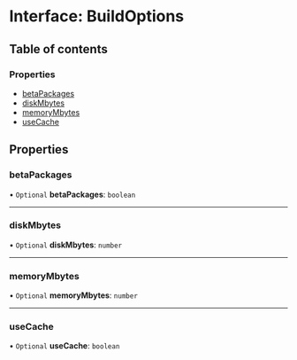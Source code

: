 # Interface: BuildOptions

## Table of contents

### Properties

- [betaPackages](BuildOptions.md#betapackages)
- [diskMbytes](BuildOptions.md#diskmbytes)
- [memoryMbytes](BuildOptions.md#memorymbytes)
- [useCache](BuildOptions.md#usecache)

## Properties

### <a id="betapackages" name="betapackages"></a> betaPackages

• `Optional` **betaPackages**: `boolean`

___

### <a id="diskmbytes" name="diskmbytes"></a> diskMbytes

• `Optional` **diskMbytes**: `number`

___

### <a id="memorymbytes" name="memorymbytes"></a> memoryMbytes

• `Optional` **memoryMbytes**: `number`

___

### <a id="usecache" name="usecache"></a> useCache

• `Optional` **useCache**: `boolean`
